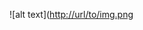 ![alt text]([http://url/to/img.png](https://raw.githubusercontent.com/Ishaanlikescandy/Games2day/main/Games2day.png)
